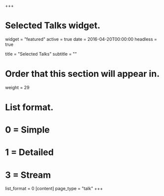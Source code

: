 +++
# Selected Talks widget.
widget = "featured"
active = true
date = 2016-04-20T00:00:00
headless = true

title = "Selected Talks"
subtitle = ""

# Order that this section will appear in.
weight = 29

# List format.
#   0 = Simple
#   1 = Detailed
#   3 = Stream
list_format = 0
[content]
page_type = "talk"
+++
